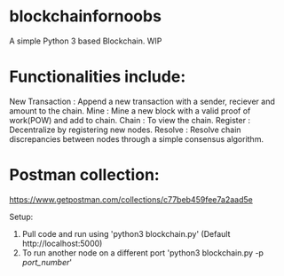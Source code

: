 # blockchainfornoobs
A simple Python 3 based Blockchain. WIP

# Functionalities include: 
New Transaction : Append a new transaction with a sender, reciever and amount to the chain.
Mine : Mine a new block with a valid proof of work(POW) and add to chain.
Chain : To view the chain.
Register : Decentralize by registering new nodes.
Resolve : Resolve chain discrepancies between nodes through a simple consensus algorithm. 

# Postman collection: 
https://www.getpostman.com/collections/c77beb459fee7a2aad5e

Setup:
1. Pull code and run using 'python3 blockchain.py' (Default http://localhost:5000)
2. To run another node on a different port 'python3 blockchain.py -p *port_number*'
